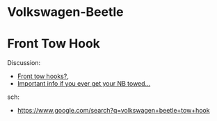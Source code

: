 # Volkswagen-Beetle
# Front Tow Hook
Discussion:
- [Front tow hooks?](https://www.newbeetle.org/threads/front-tow-hooks.119233/),
- [Important info if you ever get your NB towed...](https://www.newbeetle.org/threads/important-info-if-you-ever-get-your-nb-towed.33285/)

sch:
- https://www.google.com/search?q=volkswagen+beetle+tow+hook
